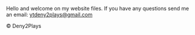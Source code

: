 Hello and welcome on my website files.
If you have any questions send me an email: ytdeny2plays@gmail.com

© Deny2Plays
